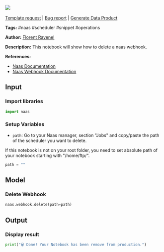 <a href="https://app.naas.ai/user-redirect/naas/downloader?url=https://raw.githubusercontent.com/jupyter-naas/awesome-notebooks/master/Naas/Naas_Delete_Webhook.ipynb" target="_parent"><img src="https://naasai-public.s3.eu-west-3.amazonaws.com/Open_in_Naas_Lab.svg"/></a><br><br><a href="https://github.com/jupyter-naas/awesome-notebooks/issues/new?assignees=&labels=&template=template-request.md&title=Tool+-+Action+of+the+notebook+">Template request</a> | <a href="https://github.com/jupyter-naas/awesome-notebooks/issues/new?assignees=&labels=bug&template=bug_report.md&title=Naas+-+Delete+Webhook:+Error+short+description">Bug report</a> | <a href="https://app.naas.ai/user-redirect/naas/downloader?url=https://raw.githubusercontent.com/jupyter-naas/awesome-notebooks/master/Naas/Naas_Start_data_product.ipynb" target="_parent">Generate Data Product</a>

**Tags:** #naas #scheduler #snippet #operations

**Author:** [Florent Ravenel](https://www.linkedin.com/in/florent-ravenel)

**Description:** This notebook will show how to delete a naas webhook.

**References:**
- [Naas Documentation](https://docs.naas.ai/)
- [Naas Webhook Documentation](https://docs.naas.ai/features/api)

## Input

### Import libraries


```python
import naas
```

### Setup Variables
- `path`: Go to your Naas manager, section "Jobs" and copy/paste the path of the scheduler you want to delete.

If this notebook is not on your root folder, you need to set absolute path of your notebook starting with "/home/ftp/".   


```python
path = ""
```

## Model

### Delete Webhook


```python
naas.webhook.delete(path=path)
```

## Output

### Display result


```python
print("🗑 Done! Your Notebook has been remove from production.")
```

 
